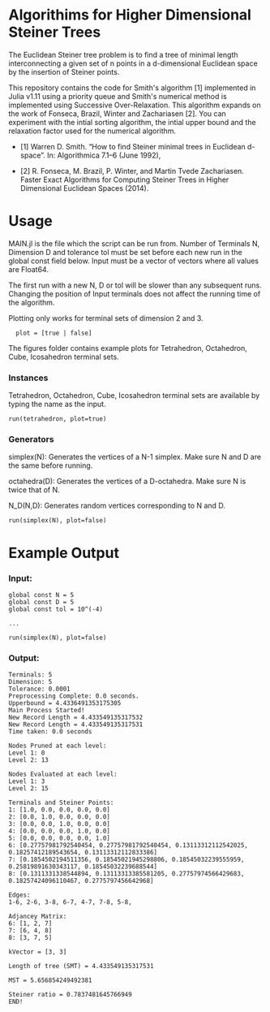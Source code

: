 # Algorithims for Higher Dimensional Steiner Trees

The Euclidean Steiner tree problem is to find a tree of minimal length interconnecting a given set of n points in a d-dimensional Euclidean space by the insertion of Steiner points.

This repository contains the code for Smith's algorithm [1] implemented in Julia v1.11 using a priority queue and Smith's numerical method is implemented using Successive Over-Relaxation. This algorithm expands on the work of Fonseca, Brazil, Winter and Zachariasen [2]. You can experiment with the intial sorting algorithm, the intial upper bound and the relaxation factor used for the numerical algorithm.


* [1] Warren D. Smith. “How to find Steiner minimal trees in Euclidean d-space”. In: Algorithmica 7.1–6 (June 1992), 

* [2] R. Fonseca, M. Brazil, P. Winter, and Martin Tvede Zachariasen. Faster Exact Algorithms for Computing Steiner Trees in Higher Dimensional Euclidean Spaces (2014).


# Usage
MAIN.jl is the file which the script can be run from. Number of Terminals N, Dimension D and tolerance tol must be set before each new run in the global const field below. Input must be a vector of vectors where all values are Float64.

The first run with a new N, D or tol will be slower than any subsequent runs. Changing the position of Input terminals does not affect the running time of the algorithm. 

Plotting only works for terminal sets of dimension 2 and 3.

      plot = [true | false]

The figures folder contains example plots for Tetrahedron, Octahedron, Cube, Icosahedron terminal sets.



### Instances
Tetrahedron, Octahedron, Cube, Icosahedron terminal sets are available by typing the name as the input.

    run(tetrahedron, plot=true)

### Generators

simplex(N): Generates the vertices of a N-1 simplex. Make sure N and D are the same before running.

octahedra(D): Generates the vertices of a D-octahedra. Make sure N is twice that of N. 

N_D(N,D): Generates random vertices corresponding to N and D.

    run(simplex(N), plot=false)



# Example Output
### Input:

    global const N = 5
    global const D = 5
    global const tol = 10^(-4)

    ...

    run(simplex(N), plot=false)

### Output:

    Terminals: 5
    Dimension: 5
    Tolerance: 0.0001
    Preprocessing Complete: 0.0 seconds.
    Upperbound = 4.4336491353175305
    Main Process Started!
    New Record Length = 4.433549135317532
    New Record Length = 4.433549135317531
    Time taken: 0.0 seconds

    Nodes Pruned at each level:
    Level 1: 0
    Level 2: 13

    Nodes Evaluated at each level:
    Level 1: 3
    Level 2: 15

    Terminals and Steiner Points:
    1: [1.0, 0.0, 0.0, 0.0, 0.0]
    2: [0.0, 1.0, 0.0, 0.0, 0.0]
    3: [0.0, 0.0, 1.0, 0.0, 0.0]
    4: [0.0, 0.0, 0.0, 1.0, 0.0]
    5: [0.0, 0.0, 0.0, 0.0, 1.0]
    6: [0.27757981792540454, 0.27757981792540454, 0.13113312112542025, 0.18257412189543654, 0.13113312112833386]
    7: [0.1854502194511356, 0.18545021945298806, 0.18545032239555959, 0.25819891630343117, 0.18545032239688544]
    8: [0.1311331338544894, 0.13113313385581205, 0.27757974566429683, 0.18257424096110467, 0.2775797456642968]

    Edges:
    1-6, 2-6, 3-8, 6-7, 4-7, 7-8, 5-8,

    Adjancey Matrix:
    6: [1, 2, 7]
    7: [6, 4, 8]
    8: [3, 7, 5]

    kVector = [3, 3]

    Length of tree (SMT) = 4.433549135317531

    MST = 5.656854249492381

    Steiner ratio = 0.7837481645766949
    END!
